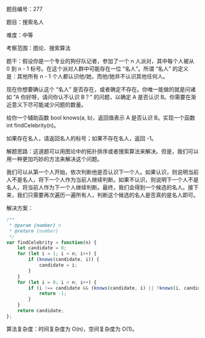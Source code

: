 题目编号：277

题目：搜索名人

难度：中等

考察范围：图论、搜索算法

题干：假设你是一个专业的狗仔队记者，参加了一个 n 人派对，其中每个人被从 0 到 n - 1 标号。在这个派对人群中可能存在一位 “名人”。所谓 “名人” 的定义是：其他所有 n - 1 个人都认识他/她，而他/她并不认识其他任何人。

现在你想要确认这个 “名人” 是否存在，或者确定不存在。你唯一能做的就是问诸如 “A 你好呀，请问你认不认识 B？” 的问题，以确定 A 是否认识 B。你需要在渐近意义下尽可能减少问题的数量。

给你一个辅助函数 bool knows(a, b)，返回值表示 A 是否认识 B。实现一个函数 int findCelebrity(n)。

如果存在名人，请返回名人的标号；如果不存在名人，返回 -1。

解题思路：这道题可以用图论中的拓扑排序或者搜索算法来解决。但是，我们可以用一种更加巧妙的方法来解决这个问题。

我们可以从第一个人开始，依次判断他是否认识下一个人。如果认识，则说明当前人不是名人，将下一个人作为当前人继续判断。如果不认识，则说明下一个人不是名人，将当前人作为下一个人继续判断。最终，我们会得到一个候选的名人。接下来，我们只需要再次遍历一遍所有人，判断这个候选的名人是否真的是名人即可。

解决方案：

```javascript
/**
 * @param {number} n
 * @return {number}
 */
var findCelebrity = function(n) {
    let candidate = 0;
    for (let i = 1; i < n; i++) {
        if (knows(candidate, i)) {
            candidate = i;
        }
    }
    for (let i = 0; i < n; i++) {
        if (i !== candidate && (knows(candidate, i) || !knows(i, candidate))) {
            return -1;
        }
    }
    return candidate;
};
```

算法复杂度：时间复杂度为 O(n)，空间复杂度为 O(1)。